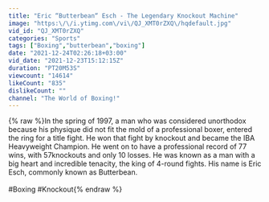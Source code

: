 ```yaml
---
title: "Eric “Butterbean“ Esch - The Legendary Knockout Machine"
image: "https:\/\/i.ytimg.com\/vi\/QJ_XMT0rZXQ\/hqdefault.jpg"
vid_id: "QJ_XMT0rZXQ"
categories: "Sports"
tags: ["Boxing","butterbean","boxing"]
date: "2021-12-24T02:26:18+03:00"
vid_date: "2021-12-23T15:12:15Z"
duration: "PT20M53S"
viewcount: "14614"
likeCount: "835"
dislikeCount: ""
channel: "The World of Boxing!"
---
```

{% raw %}In the spring of 1997, a man who was considered unorthodox because his physique did not fit the mold of a professional boxer, entered the ring for a title fight. He won that fight by knockout and became the IBA Heavyweight Champion. He went on to have a professional record of 77 wins, with 57knockouts and only 10 losses. He was known as a man with a big heart and incredible tenacity, the king of 4-round fights. His name is Eric Esch, commonly known as Butterbean. <br /><br />#Boxing #Knockout{% endraw %}
